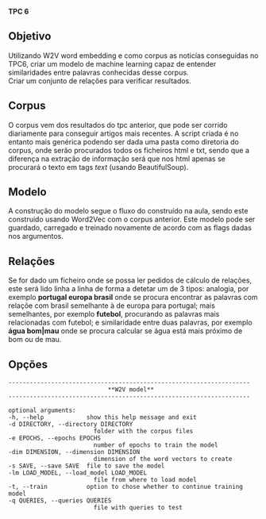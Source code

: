 **TPC 6**

## Objetivo
Utilizando W2V word embedding e como corpus as noticías conseguidas no TPC6, criar um modelo de machine learning capaz de entender similaridades entre palavras conhecidas desse corpus.  
Criar um conjunto de relações para verificar resultados.


## Corpus
O corpus vem dos resultados do tpc anterior, que pode ser corrido diariamente para conseguir artigos mais recentes. A script criada é no entanto mais genérica podendo ser dada uma pasta como diretoria do corpus, onde serão procurados todos os ficheiros html e txt, sendo que a diferença na extração de informação será que nos html apenas se procurará o texto em tags *text* (usando BeautifulSoup).

## Modelo
A construção do modelo segue o fluxo do construído na aula, sendo este construído usando Word2Vec com o corpus anterior. Este modelo pode ser guardado, carregado e treinado novamente de acordo com as flags dadas nos argumentos.

## Relações
Se for dado um ficheiro onde se possa ler pedidos de cálculo de relações, este será lido linha a linha de forma a detetar um de 3 tipos: analogia, por exemplo **portugal europa brasil** onde se procura encontrar as palavras com relaçõe com brasil semelhante à de europa para portugal; mais semelhantes, por exemplo **futebol**, procurando as palavras mais relacionadas com futebol; e similaridade entre duas palavras, por exemplo **água bom|mau** onde se procura calcular se água está mais próximo de bom ou de mau.

## Opções
    --------------------------------------------------------------------
                                **W2V model**
    --------------------------------------------------------------------

    optional arguments:
    -h, --help            show this help message and exit
    -d DIRECTORY, --directory DIRECTORY
                            folder with the corpus files
    -e EPOCHS, --epochs EPOCHS
                            number of epochs to train the model
    -dim DIMENSION, --dimension DIMENSION
                            dimension of the word vectors to create
    -s SAVE, --save SAVE  file to save the model
    -lm LOAD_MODEL, --load_model LOAD_MODEL
                            file from where to load model
    -t, --train           option to chose whether to continue training model
    -q QUERIES, --queries QUERIES
                            file with queries to test
